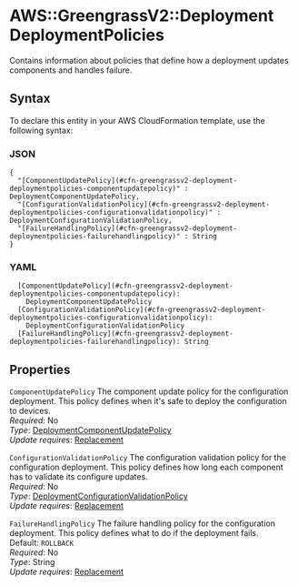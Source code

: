# AWS::GreengrassV2::Deployment DeploymentPolicies<a name="aws-properties-greengrassv2-deployment-deploymentpolicies"></a>

Contains information about policies that define how a deployment updates components and handles failure\.

## Syntax<a name="aws-properties-greengrassv2-deployment-deploymentpolicies-syntax"></a>

To declare this entity in your AWS CloudFormation template, use the following syntax:

### JSON<a name="aws-properties-greengrassv2-deployment-deploymentpolicies-syntax.json"></a>

```
{
  "[ComponentUpdatePolicy](#cfn-greengrassv2-deployment-deploymentpolicies-componentupdatepolicy)" : DeploymentComponentUpdatePolicy,
  "[ConfigurationValidationPolicy](#cfn-greengrassv2-deployment-deploymentpolicies-configurationvalidationpolicy)" : DeploymentConfigurationValidationPolicy,
  "[FailureHandlingPolicy](#cfn-greengrassv2-deployment-deploymentpolicies-failurehandlingpolicy)" : String
}
```

### YAML<a name="aws-properties-greengrassv2-deployment-deploymentpolicies-syntax.yaml"></a>

```
  [ComponentUpdatePolicy](#cfn-greengrassv2-deployment-deploymentpolicies-componentupdatepolicy):
    DeploymentComponentUpdatePolicy
  [ConfigurationValidationPolicy](#cfn-greengrassv2-deployment-deploymentpolicies-configurationvalidationpolicy):
    DeploymentConfigurationValidationPolicy
  [FailureHandlingPolicy](#cfn-greengrassv2-deployment-deploymentpolicies-failurehandlingpolicy): String
```

## Properties<a name="aws-properties-greengrassv2-deployment-deploymentpolicies-properties"></a>

`ComponentUpdatePolicy` <a name="cfn-greengrassv2-deployment-deploymentpolicies-componentupdatepolicy"></a>
The component update policy for the configuration deployment\. This policy defines when it's safe to deploy the configuration to devices\.  
_Required_: No  
_Type_: [DeploymentComponentUpdatePolicy](aws-properties-greengrassv2-deployment-deploymentcomponentupdatepolicy.md)  
_Update requires_: [Replacement](https://docs.aws.amazon.com/AWSCloudFormation/latest/UserGuide/using-cfn-updating-stacks-update-behaviors.html#update-replacement)

`ConfigurationValidationPolicy` <a name="cfn-greengrassv2-deployment-deploymentpolicies-configurationvalidationpolicy"></a>
The configuration validation policy for the configuration deployment\. This policy defines how long each component has to validate its configure updates\.  
_Required_: No  
_Type_: [DeploymentConfigurationValidationPolicy](aws-properties-greengrassv2-deployment-deploymentconfigurationvalidationpolicy.md)  
_Update requires_: [Replacement](https://docs.aws.amazon.com/AWSCloudFormation/latest/UserGuide/using-cfn-updating-stacks-update-behaviors.html#update-replacement)

`FailureHandlingPolicy` <a name="cfn-greengrassv2-deployment-deploymentpolicies-failurehandlingpolicy"></a>
The failure handling policy for the configuration deployment\. This policy defines what to do if the deployment fails\.  
Default: `ROLLBACK`  
_Required_: No  
_Type_: String  
_Update requires_: [Replacement](https://docs.aws.amazon.com/AWSCloudFormation/latest/UserGuide/using-cfn-updating-stacks-update-behaviors.html#update-replacement)
